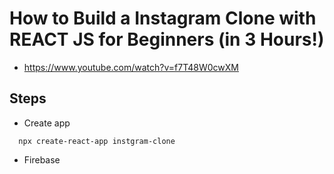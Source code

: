 # How to Build a Instagram Clone with REACT JS for Beginners (in 3 Hours!)
- https://www.youtube.com/watch?v=f7T48W0cwXM



## Steps
-  Create app
```
  npx create-react-app instgram-clone
```

- Firebase
